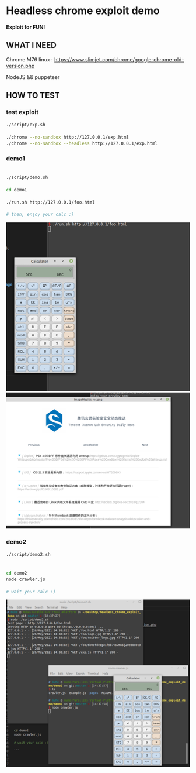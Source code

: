 # Headless chrome exploit demo 


**Exploit for FUN!**


## WHAT I NEED

Chrome M76 linux : https://www.slimjet.com/chrome/google-chrome-old-version.php


NodeJS && puppeteer

## HOW TO TEST


### test exploit 

```bash
./script/exp.sh

./chrome --no-sandbox http://127.0.0.1/exp.html
./chrome --no-sandbox --headless http://127.0.0.1/exp.html
```


### demo1



```bash

./script/demo.sh

cd demo1

./run.sh http://127.0.0.1/foo.html

# then, enjoy your calc :) 
```



![](./images/demo1-1.png)
![](./images/demo1-2.png)


### demo2


```bash
./script/demo2.sh


cd demo2
node crawler.js

# wait your calc :)

```

![](./images/demo2.png)



